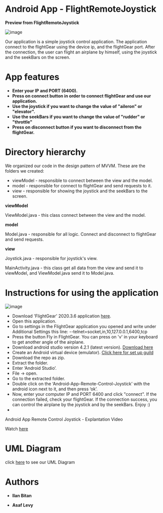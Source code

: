 # Android App - FlightRemoteJoystick
**Preview from FlightRemoteJoystick**

![image](https://user-images.githubusercontent.com/62257681/123125450-31549b80-d451-11eb-88c2-6b4153a24399.png)

Our application is a simple joystick control application. The application connect to the flightGear using the device ip, and the flightGear port. After the connection, the user can flight an airplane by himself, using the joystick and the seekBars on the screen.

# App features
* **Enter your IP and PORT (6400).**
* **Press on connect button in order to connect flightGear and use our application.**
* **Use the joystick if you want to change the value of "aileron" or "elevator".**
* **Use the seekBars if you want to change the value of "rudder" or "throttle"**
* **Press on disconnect button if you want to disconnect from the flightGear.**

# Directory hierarchy
We organized our code in the design pattern of MVVM. These are the folders we created:

* viewModel - responsible to connect between the view and the model.
* model - responsible for connect to flightGear and send requests to it.
* view - responsible for showing the joystick and the seekBars to the screen.

**viewModel**

ViewModel.java - this class connect between the view and the model.

**model**

Model.java - responsible for all logic. Connect and disconnect to flightGear and send requests.

**view**

Joystick.java - responsible for joystick's view.

MainActivity.java - this class get all data from the view and send it to viewModel, and ViewModel.java send it to Model.java.

# Instructions for using the application

![image](https://user-images.githubusercontent.com/62257681/123125168-f3f00e00-d450-11eb-87ba-33dedd360191.png)

* Download 'FlightGear' 2020.3.6 application [here](https://www.flightgear.org/download/).
* Open this application.
* Go to settings in the FlightGear application you opened and write under Additional Settings this line: --telnet=socket,in,10,127.0.0.1,6400,tcp
* Press the button Fly in FlightGear. You can press on 'v' in your keyboard to get another angle of the airplane.
* Download android studio version 4.2.1 (latest version). [Download here](https://developer.android.com/studio)
* Create an Android virtual device (emulator). [Click here for set up guild ](https://developer.android.com/codelabs/kotlin-android-training-get-started?index=..%2F..android-kotlin-fundamentals#5)
* Download the repo as zip.
* Extract the folder.
* Enter ‘Android Studio’.
* File -> open.
* Go to the extracted folder.
* Double click on the ‘Android-App-Remote-Control-Joystick’ with the android icon next to it, and then press ‘ok’.
* Now, enter your computer IP and PORT 6400 and click "connect". If the connection failed, check your flightGear. If the connection success, you can control the airplane by the joystick and by the seekBars. Enjoy :)
* 

Android App Remote Control Joystick - Explantation Video

Watch [here](https://youtu.be/Iaki4maHlIs)


# UML Diagram
click [here](https://github.com/AsafLe5/FlightRemoteJoystick/blob/master/app/src/umlDiagram.jpeg) to see our UML Diagram

# Authors

* **Ilan Bitan**

* **Asaf Levy**
